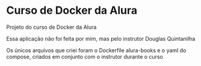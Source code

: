 # Curso de Docker da Alura
Projeto do curso de Docker da Alura

Essa aplicação não foi feita por mim, mas pelo instrutor Douglas Quintanilha

Os únicos arquivos que criei foram o Dockerfile alura-books e o yaml do compose, criados em conjunto com o instrutor durante o curso